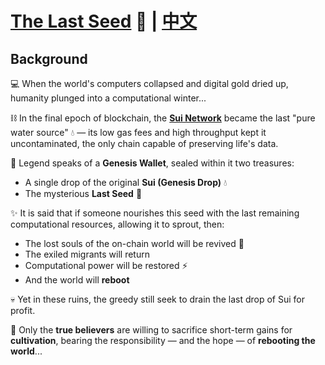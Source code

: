 

# **[The Last Seed](https://github.com/your-repo-link) 🌱** | [中文](https://github.com/404ll/Mutre3/blob/main/README_CN.md)

## **Background**  

💻 When the world's computers collapsed and digital gold dried up, humanity plunged into a computational winter...  

⛓️ In the final epoch of blockchain, the **[Sui Network](https://sui.io/)** became the last "pure water source" 💧 — its low gas fees and high throughput kept it uncontaminated, the only chain capable of preserving life's data.  

🔮 Legend speaks of a **Genesis Wallet**, sealed within it two treasures:  
- A single drop of the original **Sui (Genesis Drop)** 💧
- The mysterious **Last Seed** 🌱  

✨ It is said that if someone nourishes this seed with the last remaining computational resources, allowing it to sprout, then:  
- The lost souls of the on-chain world will be revived 👻  
- The exiled migrants will return  
- Computational power will be restored ⚡  
- And the world will **reboot**  

💀 Yet in these ruins, the greedy still seek to drain the last drop of Sui for profit.  

🙏 Only the **true believers** are willing to sacrifice short-term gains for **cultivation**, bearing the responsibility — and the hope — of **rebooting the world**...  

